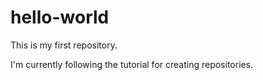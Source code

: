 # hello-world
This is my first repository.

I'm currently following the tutorial for creating repositories.
